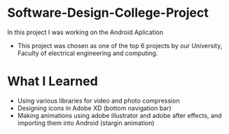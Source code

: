 # Software-Design-College-Project

In this project I was working on the Android Aplication

* This project was chosen as one of the top 6 projects by our University, Faculty of electrical engineering and computing.

# What I Learned

* Using various libraries for video and photo compression
* Designing icons in Adobe XD (bottom navigation bar)
* Making animations using adobe illustrator and adobe after effects, and importing them into Android (stargin animation)
